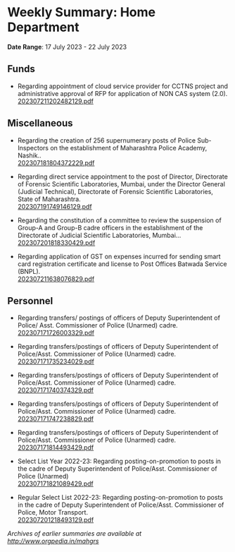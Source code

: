 # Weekly Summary: Home Department

**Date Range**: 17 July 2023 - 22 July 2023


## Funds
- Regarding appointment of cloud service provider for CCTNS project and administrative approval of RFP for application of NON CAS system (2.0).\
  [202307211202482129.pdf](https://gr.maharashtra.gov.in/Site/Upload/Government%20Resolutions/English/202307211202482129.pdf)

## Miscellaneous
- Regarding the creation of 256 supernumerary posts of Police Sub-Inspectors on the establishment of Maharashtra Police Academy, Nashik..\
  [202307181804372229.pdf](https://gr.maharashtra.gov.in/Site/Upload/Government%20Resolutions/English/202307181804372229.pdf)

- Regarding direct service appointment to the post of Director, Directorate of Forensic Scientific Laboratories, Mumbai, under the Director General (Judicial Technical), Directorate of Forensic Scientific Laboratories, State of Maharashtra.\
  [202307191749146129.pdf](https://gr.maharashtra.gov.in/Site/Upload/Government%20Resolutions/English/202307191749146129.pdf)

- Regarding the constitution of a committee to review the suspension of Group-A and Group-B cadre officers in the establishment of the Directorate of Judicial Scientific Laboratories, Mumbai...\
  [202307201818330429.pdf](https://gr.maharashtra.gov.in/Site/Upload/Government%20Resolutions/English/202307201818330429.pdf)

- Regarding application of GST on expenses incurred for sending smart card registration certificate and license to Post Offices Batwada Service (BNPL).\
  [202307211638076829.pdf](https://gr.maharashtra.gov.in/Site/Upload/Government%20Resolutions/English/202307211638076829.pdf)

## Personnel
- Regarding transfers/ postings of officers of Deputy Superintendent of Police/ Asst. Commissioner of Police (Unarmed) cadre.\
  [202307171726003329.pdf](https://gr.maharashtra.gov.in/Site/Upload/Government%20Resolutions/English/202307171726003329.pdf)

- Regarding transfers/postings of officers of Deputy Superintendent of Police/Asst. Commissioner of Police (Unarmed) cadre.\
  [202307171735234029.pdf](https://gr.maharashtra.gov.in/Site/Upload/Government%20Resolutions/English/202307171735234029.pdf)

- Regarding transfers/postings of officers of Deputy Superintendent of Police/Asst. Commissioner of Police (Unarmed) cadre.\
  [202307171740374329.pdf](https://gr.maharashtra.gov.in/Site/Upload/Government%20Resolutions/English/202307171740374329.pdf)

- Regarding transfers/postings of officers of Deputy Superintendent of Police/Asst. Commissioner of Police (Unarmed) cadre.\
  [202307171747238829.pdf](https://gr.maharashtra.gov.in/Site/Upload/Government%20Resolutions/English/202307171747238829.pdf)

- Regarding transfers/postings of officers of Deputy Superintendent of Police/Asst. Commissioner of Police (Unarmed) cadre.\
  [202307171814493429.pdf](https://gr.maharashtra.gov.in/Site/Upload/Government%20Resolutions/English/202307171814493429.pdf)

- Select List Year 2022-23: Regarding posting-on-promotion to posts in the cadre of Deputy Superintendent of Police/Asst. Commissioner of Police (Unarmed)\
  [202307171821089429.pdf](https://gr.maharashtra.gov.in/Site/Upload/Government%20Resolutions/English/202307171821089429.pdf)

- Regular Select List 2022-23: Regarding posting-on-promotion to posts in the cadre of Deputy Superintendent of Police/Asst. Commissioner of Police, Motor Transport.\
  [202307201218493129.pdf](https://gr.maharashtra.gov.in/Site/Upload/Government%20Resolutions/English/202307201218493129.pdf)


*Archives of earlier summaries are available at http://www.orgpedia.in/mahgrs*